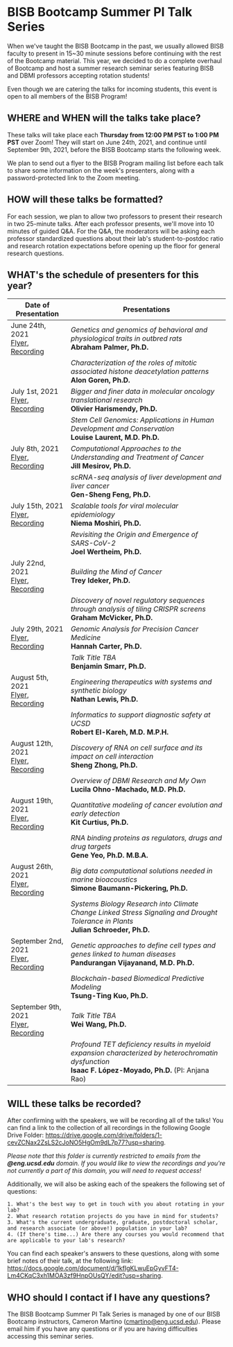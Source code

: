 # BISB Bootcamp Summer PI Talk Series

When we've taught the BISB Bootcamp in the past, we usually allowed BISB faculty to present in 15~30 minute sessions before continuing with the rest of the Bootcamp material. This year, we decided to do a complete overhaul of Bootcamp and host a summer research seminar series featuring BISB and DBMI professors accepting rotation students! 

Even though we are catering the talks for incoming students, this event is open to all members of the BISB Program! 

## WHERE and WHEN will the talks take place? 

These talks will take place each **Thursday from 12:00 PM PST to 1:00 PM PST** over Zoom! They will start on June 24th, 2021, and continue until September 9th, 2021, before the BISB Bootcamp starts the following week. 

We plan to send out a flyer to the BISB Program mailing list before each talk to share some information on the week's presenters, along with a password-protected link to the Zoom meeting. 

## HOW will these talks be formatted? 

For each session, we plan to allow two professors to present their research in two 25-minute talks. After each professor presents, we'll move into 10 minutes of guided Q&A. For the Q&A, the moderators will be asking each professor standardized questions about their lab's student-to-postdoc ratio and research rotation expectations before opening up the floor for general research questions. 

## WHAT's the schedule of presenters for this year? 

| Date of Presentation             | Presentations                              | 
| -------------------------------- | ------------------------------------------ |
| June 24th, 2021<br>[Flyer](https://github.com/mragsac/BISB-Bootcamp-2021/blob/main/module0_welcome-to-bootcamp/summer-PI-talk-series/flyers/BISB-Bootcamp-2021_Summer-PI-Talks_June-24.pdf), [Recording](https://drive.google.com/drive/folders/1TSMUa3KMf9xNa2rQ3YPoUY6CJw8DMf3b?usp=sharing)     | *Genetics and genomics of behavioral and physiological traits in outbred rats*<br>**Abraham Palmer, Ph.D.** |
|                                  | *Characterization of the roles of mitotic associated histone deacetylation patterns*<br>**Alon Goren, Ph.D.** |
| July 1st, 2021<br>[Flyer](https://github.com/mragsac/BISB-Bootcamp-2021/blob/main/module0_welcome-to-bootcamp/summer-PI-talk-series/flyers/BISB-Bootcamp-2021_Summer-PI-Talks_July-1.pdf), [Recording](https://drive.google.com/drive/folders/1u645_Vy816Nt3XP1Z2991y67WiOjRgYh?usp=sharing)      | *Bigger and finer data in molecular oncology translational research*<br>**Olivier Harismendy, Ph.D.** |
|                                  | *Stem Cell Genomics: Applications in Human Development and Conservation*<br>**Louise Laurent, M.D. Ph.D.** |
| July 8th, 2021<br>[Flyer](https://github.com/mragsac/BISB-Bootcamp-2021/blob/main/module0_welcome-to-bootcamp/summer-PI-talk-series/flyers/BISB-Bootcamp-2021_Summer-PI-Talks_July-8.pdf), [Recording](https://drive.google.com/drive/folders/1QJNfAvXzp_GQdmYdVCIubvFoSxlcpWq3?usp=sharing)      | *Computational Approaches to the Understanding and Treatment of Cancer*<br>**Jill Mesirov, Ph.D.** |
|                                  | *scRNA-seq analysis of liver development and liver cancer*<br>**Gen-Sheng Feng, Ph.D.** |
| July 15th, 2021<br>[Flyer](https://github.com/mragsac/BISB-Bootcamp-2021/blob/main/module0_welcome-to-bootcamp/summer-PI-talk-series/flyers/BISB-Bootcamp-2021_Summer-PI-Talks_July-15.pdf), [Recording](https://drive.google.com/drive/folders/1x2hCAcKmYUv63IWc7rK7X9ZUdNwWZ9pv?usp=sharing)     | *Scalable tools for viral molecular epidemiology*<br>**Niema Moshiri, Ph.D.** |
|                                  | *Revisiting the Origin and Emergence of SARS-CoV-2*<br>**Joel Wertheim, Ph.D.** |
| July 22nd, 2021<br>[Flyer](https://github.com/mragsac/BISB-Bootcamp-2021/blob/main/module0_welcome-to-bootcamp/summer-PI-talk-series/flyers/BISB-Bootcamp-2021_Summer-PI-Talks_July-22.pdf), [Recording](https://drive.google.com/drive/folders/1oDYI-J110ZWE4OiZC9FVb2W96ugG9jeW?usp=sharing)     | *Building the Mind of Cancer*<br>**Trey Ideker, Ph.D.** |
|                                  | *Discovery of novel regulatory sequences through analysis of tiling CRISPR screens*<br>**Graham McVicker, Ph.D.** |
| July 29th, 2021<br>[Flyer](https://github.com/mragsac/BISB-Bootcamp-2021/blob/main/module0_welcome-to-bootcamp/summer-PI-talk-series/flyers/BISB-Bootcamp-2021_Summer-PI-Talks_July-29.pdf), [Recording](https://drive.google.com/drive/folders/1UYOjzz_jLHN6NNZruP75END0uauwf6ZK?usp=sharing)     | *Genomic Analysis for Precision Cancer Medicine*<br>**Hannah Carter, Ph.D.** |
|                                  | *Talk Title TBA*<br>**Benjamin Smarr, Ph.D.** |
| August 5th, 2021<br>[Flyer](https://github.com/mragsac/BISB-Bootcamp-2021/blob/main/module0_welcome-to-bootcamp/summer-PI-talk-series/flyers/BISB-Bootcamp-2021_Summer-PI-Talks_August-5.pdf), [Recording](https://drive.google.com/drive/folders/1w5n3DNAPrXzslv8C5TKXhu9l36Mlve9J?usp=sharing)    | *Engineering therapeutics with systems and synthetic biology*<br>**Nathan Lewis, Ph.D.** |
|                                  | *Informatics to support diagnostic safety at UCSD*<br>**Robert El-Kareh, M.D. M.P.H.** |
| August 12th, 2021<br>[Flyer](https://github.com/mragsac/BISB-Bootcamp-2021/blob/main/module0_welcome-to-bootcamp/summer-PI-talk-series/flyers/BISB-Bootcamp-2021_Summer-PI-Talks_August-12.pdf), [Recording](https://drive.google.com/drive/folders/1uq9EhlvmwDmM-yOjvRovSumPIw5kz_GY?usp=sharing)   | *Discovery of RNA on cell surface and its impact on cell interaction*<br>**Sheng Zhong, Ph.D.** |
|                                  | *Overview of DBMI Research and My Own*<br>**Lucila Ohno-Machado, M.D. Ph.D.** |
| August 19th, 2021<br>[Flyer](https://github.com/mragsac/BISB-Bootcamp-2021/blob/main/module0_welcome-to-bootcamp/summer-PI-talk-series/flyers/BISB-Bootcamp-2021_Summer-PI-Talks_August-19.pdf), [Recording](https://drive.google.com/drive/folders/1HiNi5A6JyfZTwF8a2NIEOCQNpaLBQMqk?usp=sharing)   | *Quantitative modeling of cancer evolution and early detection*<br>**Kit Curtius, Ph.D.** |
|                                  | *RNA binding proteins as regulators, drugs and drug targets*<br>**Gene Yeo, Ph.D. M.B.A.** |
| August 26th, 2021<br>[Flyer](https://github.com/mragsac/BISB-Bootcamp-2021/blob/main/module0_welcome-to-bootcamp/summer-PI-talk-series/flyers/BISB-Bootcamp-2021_Summer-PI-Talks_August-26.pdf), [Recording](https://drive.google.com/drive/folders/1C5Nc0L58PH4HIH2p1AegUYOvIpgbxikY?usp=sharing)   | *Big data computational solutions needed in marine bioacoustics*<br>**Simone Baumann-Pickering, Ph.D.** |
|                                  | *Systems Biology Research into Climate Change Linked Stress Signaling and Drought Tolerance in Plants*<br>**Julian Schroeder, Ph.D.** |
| September 2nd, 2021<br>[Flyer](https://github.com/mragsac/BISB-Bootcamp-2021/blob/main/module0_welcome-to-bootcamp/summer-PI-talk-series/flyers/BISB-Bootcamp-2021_Summer-PI-Talks_September-2.pdf), [Recording](https://drive.google.com/drive/folders/1yxpH5pEew8PUg4UOy4yUrVz102qiNq7S?usp=sharing) | *Genetic approaches to define cell types and genes linked to human diseases*<br>**Pandurangan Vijayanand, M.D. Ph.D.** |
|                                  | *Blockchain-based Biomedical Predictive Modeling*<br>**Tsung-Ting Kuo, Ph.D.** |
| September 9th, 2021<br>[Flyer](https://github.com/mragsac/BISB-Bootcamp-2021/blob/main/module0_welcome-to-bootcamp/summer-PI-talk-series/flyers/BISB-Bootcamp-2021_Summer-PI-Talks_September-9.pdf), [Recording](https://drive.google.com/drive/folders/15gIMuTwWQDfJEJkj1VOiPTPWkhkYp-9L?usp=sharing) | *Talk Title TBA*<br>**Wei Wang, Ph.D.** |
|                                  | *Profound TET deficiency results in myeloid expansion characterized by heterochromatin dysfunction*<br>**Isaac F. López-Moyado, Ph.D.** (PI: Anjana Rao) |

## WILL these talks be recorded?

After confirming with the speakers, we will be recording all of the talks! You can find a link to the collection of all recordings in the following Google Drive Folder: https://drive.google.com/drive/folders/1-cevZCNax2ZsLS2cJoNO5HgOm9dL7p77?usp=sharing. 

*Please note that this folder is currently restricted to emails from the **@eng.ucsd.edu** domain. If you would like to view the recordings and you're not currently a part of this domain, you will need to request access!*

Additionally, we will also be asking each of the speakers the following set of questions: 

```
1. What's the best way to get in touch with you about rotating in your lab?
2. What research rotation projects do you have in mind for students?
3. What's the current undergraduate, graduate, postdoctoral scholar, and research associate (or above!) population in your lab? 
4. (If there's time...) Are there any courses you would recommend that are applicable to your lab's research?
```

You can find each speaker's answers to these questions, along with some brief notes of their talk, at the following link: https://docs.google.com/document/d/1kfIgKLwuEpGyvFT4-Lm4CKqC3xh1MOA3zf9HnpOUsQY/edit?usp=sharing. 

## WHO should I contact if I have any questions? 

The BISB Bootcamp Summer PI Talk Series is managed by one of our BISB Bootcamp instructors, Cameron Martino ([cmartino@eng.ucsd.edu](mailto:cmartino@eng.ucsd.edu)). Please email him if you have any questions or if you are having difficulties accessing this seminar series. 
